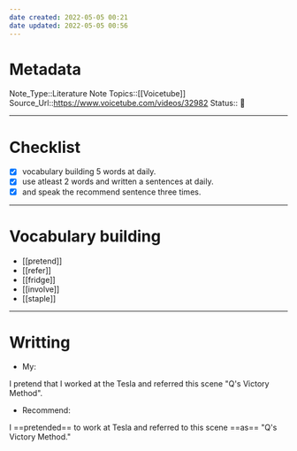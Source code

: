 ```yaml
---
date created: 2022-05-05 00:21
date updated: 2022-05-05 00:56
---
```


# Metadata

Note_Type::Literature Note
Topics::[[Voicetube]]
Source_Url::<https://www.voicetube.com/videos/32982>
Status:: 👶

---

# Checklist

- [x] vocabulary building 5 words at daily.
- [x] use atleast 2 words and written a sentences at daily.
- [x] and speak the recommend sentence three times.

---

# Vocabulary building

- [[pretend]]
- [[refer]]
- [[fridge]]
- [[involve]]
- [[staple]]

---

# Writting

- My:

I pretend that I worked at the Tesla and referred this scene "Q's Victory Method".

- Recommend:

I ==pretended== to work at Tesla and referred to this scene ==as== "Q's Victory Method."
